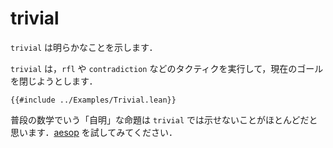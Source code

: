 # trivial

`trivial` は明らかなことを示します．

`trivial` は，`rfl` や `contradiction` などのタクティクを実行して，現在のゴールを閉じようとします．

```lean
{{#include ../Examples/Trivial.lean}}
```

普段の数学でいう「自明」な命題は `trivial` では示せないことがほとんどだと思います．[aesop](./aesop.md) を試してみてください．